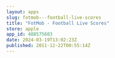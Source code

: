 ```yaml
---
layout: apps
slug: fotmob---football-live-scores
title: "FotMob - Football Live Scores"
store: apple
app_id: 488575683
date: 2024-03-19T13:02:23Z
published: 2011-12-22T00:55:14Z
---
```

